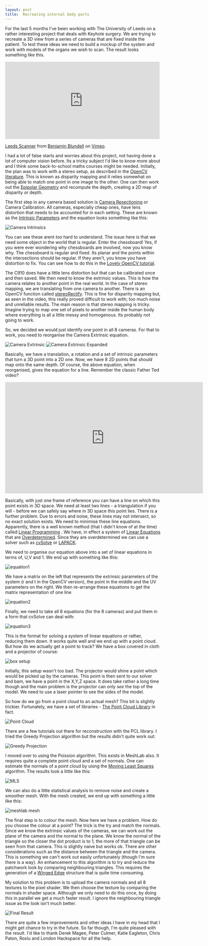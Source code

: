 ```yaml
---
layout: post
title:  Recreating internal body parts
---
```


For the last 5 months I've been working with The University of Leeds on a rather interesting project that deals with Keyhole surgery. We are trying to recreate a 3D view from a series of cameras that are fixed inside the patient. To test these ideas we need to build a mockup of the system and work with models of the organs we wish to scan. The result looks something like this.

<iframe src="http://player.vimeo.com/video/47714478" width="500" height="250" frameborder="0" webkitAllowFullScreen mozallowfullscreen allowFullScreen></iframe> <p><a href="http://vimeo.com/47714478">Leeds Scanner</a> from <a href="http://vimeo.com/user1678273">Benjamin Blundell</a> on <a href="http://vimeo.com">Vimeo</a>.</p>

I had a lot of false starts and worries about this project, not having done a lot of computer vision before. Its a tricky subject I'd like to know more about and I think some back-to-school maths courses might be needed. Initially, the plan was to work with a stereo setup, as described in the [OpenCV literature](http://docs.opencv.org/modules/calib3d/doc/camera_calibration_and_3d_reconstruction.html#stereorectify). This is known as disparity mapping and it relies somewhat on being able to match one point in one image to the other. One can then work out the [Epipolar Geometry](http://en.wikipedia.org/wiki/Epipolar_geometry)  and recompute the depth, creating a 2D map of disparity or depth.

The first step in any camera based solution is [Camera Resectioning](http://en.wikipedia.org/wiki/Camera_resectioning) or Camera Calibration. All cameras, especially cheap ones, have lens distortion that needs to be accounted for in each setting. These are known as the [Intrinsic Parameters](http://en.wikipedia.org/wiki/Intrinsic_parameters#Intrinsic_parameters) and the equation looks something like this:

![Camera Intrinsics](http://docs.opencv.org/_images/math/dbe76ed3ef28b501c3933a74618c2c94889d38fa.png)

You can see these arent *too* hard to understand. The issue here is that we need some object in the world that is regular. Enter the chessboard!  Yes, if you were ever wondering why chessboards are involved, now you know why. The chessboard is regular and fixed. Its planar and the points within the intersections should be regular. If they aren't,  you know you have distortion to fix. You can see how to do this in the [Lovely OpenCV tutorial](http://docs.opencv.org/doc/tutorials/calib3d/camera_calibration_square_chess/camera_calibration_square_chess.html#cameracalibrationsquarechessboardtutorial).

The C910 does have a little lens distortion but that can be calibrated once and then saved. We then need to know the extrinsic values. This is how the camera relates to another point in the real world. In the case of stereo mapping, we are translating from one camera to another. There is an OpenCV function called [stereoRectify](http://docs.opencv.org/modules/calib3d/doc/camera_calibration_and_3d_reconstruction.html#stereorectify). This is fine for disparity mapping but, as seen in the video, this really proved difficult to work with; too much noise and unreliable results. The main reason is that stereo mapping is tricky. Imagine trying to map one set of pixels to another inside the human body where everything is all a little messy and homogenous. Its probably not going to work.

So, we decided we would just identify one point in all 8 cameras. For that to work, you need to reorganise the Camera Extrinsic equation.

![Camera Extrinsic](http://docs.opencv.org/_images/math/765aba62c7cb09fd36c1b44f3a2e422a28c4ec70.png)
![Camera Extrinsic Expanded](http://docs.opencv.org/_images/math/50a3464c85a412907d91fd8895108ff692eb8d08.png)

Basically, we have a translation, a rotation and a set of intrinsic parameters that turn a 3D point into a 2D one.  Now, we have 8 2D points that *should* map onto the same depth. Of course, the above equation, when reorganised, gives the equation for a line. Remember the classic Father Ted video?

<iframe width="640" height="360" src="http://www.youtube.com/embed/25N-4zrk390?feature=player_detailpage#t=32s" frameborder="0" allowfullscreen></iframe>

Basically, with just one frame of reference you can have a line on which this point exists in 3D space. We need at least two lines - a triangulation if you will - before we can safely say where in 3D space this point lies. There is a further problem. Due to errors and noise, these lines may not intersect, so no exact solution exists. We need to minimise these line equations. Apparently, there is a well known method (that I didn't know of at the time) called [Linear Programming](http://en.wikipedia.org/wiki/Linear_programming) . We have, in effect a system of [Linear Equations](http://en.wikipedia.org/wiki/Systems_of_linear_equations) that are [Overdetermined](http://en.wikipedia.org/wiki/Overdetermined_system).  Since they are overdetermined we can use a solver such as [cvSolve](http://opencv.willowgarage.com/documentation/cpp/core_operations_on_arrays.html#solve) or [LAPACK](http://www.netlib.org/lapack/).

We need to organise our equation above into a set of linear equations in terms of, U,V and 1. We end up with something like this:

![equation1](http://lab.section9.co.uk/images/equation1.png)

We have a matrix on the left that represents the extrinsic parameters of the system (r and t in the OpenCV version), the point in the middle and the UV parameters on the right. We then re-arrange these equations to get the matrix representation of one line

![equation2](http://lab.section9.co.uk/images/equation2.png)

Finally, we need to take all 8 equations (for the 8 cameras) and put them in a form that cvSolve can deal with:

![equation3](http://lab.section9.co.uk/images/equation3.png)

This is the format for solving a system of linear equations or rather, reducing them down. It works quite well and we end up with a point cloud. But how do we actually get a point to track? We have a box covered in cloth and a projector of course:

![box setup](http://farm6.staticflickr.com/5235/7087159303_ef0ebd5a4f.jpg)

Initially, this setup wasn't too bad. The projector would shine a point which would be picked up by the cameras. This point is then sent to our solver and bam, we have a point in the X,Y,Z space. It does take rather a long time though and the main problem is the projector can only *see* the top of the model. We need to use a laser pointer to see the sides of the model.

So how do we go from a point cloud to an actual mesh? This bit is slightly trickier. Fortunately, we have a set of libraries - [The Point Cloud Library](http://pointclouds.org/) in fact.

![Point Cloud](http://farm9.staticflickr.com/8024/7407179758_226e1e17f9.jpg)

There are a few tutorials out there for reconstruction with the PCL  library. I tried the Greedy Projection algorithm but the results didn't quite work out:

![Greedy Projection](http://farm8.staticflickr.com/7269/7407179846_e4fc587e35.jpg)

I moved over to using the Poission algorithm. This exists in MeshLab also. It requires quite a complete point cloud and a set of normals. One can estimate the normals of a point cloud by uisng the [Moving Least Squares](http://www.pointclouds.org/documentation/tutorials/resampling.php) algorithm. The results look a little like this:

![MLS](http://farm9.staticflickr.com/8012/7449154248_e40c236777.jpg)

We can also do a little statistical analysis to remove noise and create a smoother mesh. With the mesh created, we end up with something a little like this:

![meshlab mesh](http://farm9.staticflickr.com/8017/7630835790_30dea1be0c.jpg)

The final step is to colour the mesh. Now here we have a problem. How do you choose the colour at a point? The trick is the try and match the normals. Since we know the extrinsic values of the cameras, we can work out the plane of the camera and the normal to the plane. We know the normal of the triangle so the closer the dot product is to 1, the more of that triangle can be seen from that camera. This is slightly naive but works ok. There are other considerations such as the distance between the triangle and the camera. This is something we can't work out easily unfortunately (though I'm sure there is a way). An enhancement to this algorithm is to try and reduce the patchwork look by comparing neighbouring triangles. This requires the generation of a [Winged Edge](http://en.wikipedia.org/wiki/Winged_edge) structure that is quite time consuming.

My solution to this problem is to upload the camera normals and all 8 textures to the pixel shader. We then choose the texture by comparing the normals in shader space. Although we only need to do this once, by doing this in parallel we get a much faster result. I ignore the neighbouring triangle issue as the look isn't much better.

![Final Result](http://farm8.staticflickr.com/7118/7699005862_6c75aca6a4.jpg)

There are quite a few improvements and other ideas I have in my head that I might get chance to try in the future. So far though, I'm quite pleased with the result. I'd like to thank Derek Magee, Peter Culmer, Katie Eagleton, Chris Paton, Roxlu and London Hackspace for all the help.
